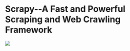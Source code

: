 Scrapy--A Fast and Powerful Scraping and Web Crawling Framework
====
![](https://imgchr.com/i/uUDwhF)
